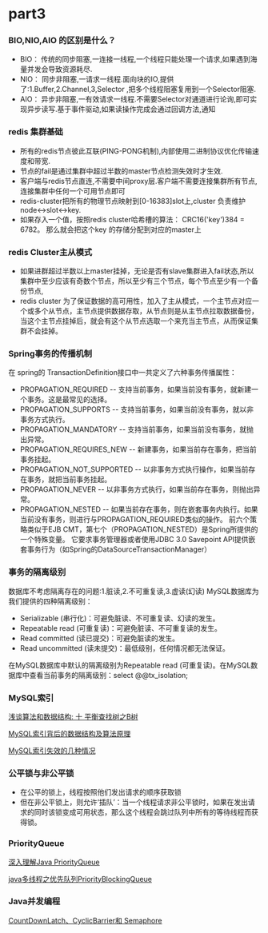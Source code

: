 # part3

### BIO,NIO,AIO 的区别是什么？

* BIO： 传统的同步阻塞,一连接一线程,一个线程只能处理一个请求,如果遇到海量并发会导致资源耗尽.
* NIO： 同步非阻塞,一请求一线程.面向块的IO,提供了:1.Buffer,2.Channel,3,Selector ,把多个线程阻塞复用到一个Selector阻塞.
* AIO： 异步非阻塞,一有效请求一线程.不需要Selector对通道进行论询,即可实现异步读写.基于事件驱动,如果读操作完成会通过回调方法,通知

### redis 集群基础

* 所有的redis节点彼此互联(PING-PONG机制),内部使用二进制协议优化传输速度和带宽.
* 节点的fail是通过集群中超过半数的master节点检测失效时才生效.
* 客户端与redis节点直连,不需要中间proxy层.客户端不需要连接集群所有节点,连接集群中任何一个可用节点即可
* redis-cluster把所有的物理节点映射到[0-16383]slot上,cluster 负责维护node<->slot<->key.
* 如果存入一个值，按照redis cluster哈希槽的算法： CRC16('key')384 = 6782。 那么就会把这个key 的存储分配到对应的master上

### redis Cluster主从模式

* 如果进群超过半数以上master挂掉，无论是否有slave集群进入fail状态,所以集群中至少应该有奇数个节点，所以至少有三个节点，每个节点至少有一个备份节点,
* redis cluster 为了保证数据的高可用性，加入了主从模式，一个主节点对应一个或多个从节点，主节点提供数据存取，从节点则是从主节点拉取数据备份，当这个主节点挂掉后，就会有这个从节点选取一个来充当主节点，从而保证集群不会挂掉。

### Spring事务的传播机制

在 spring的 TransactionDefinition接口中一共定义了六种事务传播属性：
* PROPAGATION_REQUIRED -- 支持当前事务，如果当前没有事务，就新建一个事务。这是最常见的选择。 
* PROPAGATION_SUPPORTS -- 支持当前事务，如果当前没有事务，就以非事务方式执行。 
* PROPAGATION_MANDATORY -- 支持当前事务，如果当前没有事务，就抛出异常。 
* PROPAGATION_REQUIRES_NEW -- 新建事务，如果当前存在事务，把当前事务挂起。 
* PROPAGATION_NOT_SUPPORTED -- 以非事务方式执行操作，如果当前存在事务，就把当前事务挂起。 
* PROPAGATION_NEVER -- 以非事务方式执行，如果当前存在事务，则抛出异常。 
* PROPAGATION_NESTED -- 如果当前存在事务，则在嵌套事务内执行。如果当前没有事务，则进行与PROPAGATION_REQUIRED类似的操作。 
前六个策略类似于EJB CMT，第七个（PROPAGATION_NESTED）是Spring所提供的一个特殊变量。 
它要求事务管理器或者使用JDBC 3.0 Savepoint API提供嵌套事务行为（如Spring的DataSourceTransactionManager） 

### 事务的隔离级别

数据库不考虑隔离存在的问题:1.脏读,2.不可重复读,3.虚读(幻读)
MySQL数据库为我们提供的四种隔离级别：

* Serializable (串行化)：可避免脏读、不可重复读、幻读的发生。
* Repeatable read (可重复读)：可避免脏读、不可重复读的发生。
* Read committed (读已提交)：可避免脏读的发生。
* Read uncommitted (读未提交)：最低级别，任何情况都无法保证。

在MySQL数据库中默认的隔离级别为Repeatable read (可重复读)。在MySQL数据库中查看当前事务的隔离级别：select @@tx_isolation;


### MySQL索引

[浅谈算法和数据结构: 十 平衡查找树之B树](http://www.cnblogs.com/yangecnu/p/introduce-b-tree-and-b-plus-tree.html)

[MySQL索引背后的数据结构及算法原理](http://blog.codinglabs.org/articles/theory-of-mysql-index.html)

[MySQL索引失效的几种情况](http://www.cnblogs.com/binyue/p/4058931.html)

### 公平锁与非公平锁

* 在公平的锁上，线程按照他们发出请求的顺序获取锁
* 但在非公平锁上，则允许‘插队’：当一个线程请求非公平锁时，如果在发出请求的同时该锁变成可用状态，那么这个线程会跳过队列中所有的等待线程而获得锁。

### PriorityQueue

[深入理解Java PriorityQueue](http://www.cnblogs.com/CarpenterLee/p/5488070.html)

[java多线程之优先队列PriorityBlockingQueue](http://blog.csdn.net/tianshi_kco/article/details/53026177)

### Java并发编程

[CountDownLatch、CyclicBarrier和 Semaphore](http://www.importnew.com/21889.html)
